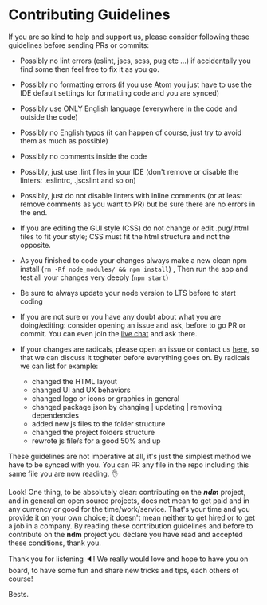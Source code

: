 # Contributing Guidelines

If you are so kind to help and support us, please consider following these guidelines before sending PRs or commits:

- Possibly no lint errors (eslint, jscs, scss, pug etc ...) if accidentally you find some then feel free to fix it as you go.

- Possibly no formatting errors (if you use [Atom](https://atom.io/) you just have to use the IDE default settings for formatting code and you are synced)

- Possibly use ONLY English language (everywhere in the code and outside the code)

- Possibly no English typos (it can happen of course, just try to avoid them as much as possible)

- Possibly no comments inside the code

- Possibly, just use .lint files in your IDE (don't remove or disable the linters: .eslintrc, .jscslint and so on)

- Possibly, just do not disable linters with inline comments (or at least remove comments as you want to PR) but be sure there are no errors in the end.

- If you are editing the GUI style (CSS) do not change or edit .pug/.html files to fit your style; CSS must fit the html structure and not the opposite.

- As you finished to code your changes always make a new clean npm install (`rm -Rf node_modules/ && npm install`)
  , Then run the app and test all your changes very deeply (`npm start`)
  
- Be sure to always update your node version to LTS before to start coding

- If you are not sure or you have any doubt about what you are doing/editing: consider opening an issue and ask, before to go PR or commit. You can even join the [live chat](https://gitter.im/720kb/ndm) and ask there.

- If your changes are radicals, please open an issue or contact us [here](https://gitter.im/720kb/ndm), so that we can discuss it togheter before everything goes on. By radicals we can list for example: 
   - changed the HTML layout
   - changed UI and UX behaviors
   - changed logo or icons or graphics in general
   - changed package.json by changing | updating | removing dependencies
   - added new js files to the folder structure
   - changed the project folders structure
   - rewrote js file/s for a good 50% and up

These guidelines are not imperative at all, it's just the simplest method we have to be synced with you. 
You can PR any file in the repo including this same file you are now reading. :ok_hand:

Look! One thing, to be absolutely clear: contributing on the ***ndm*** project, and in general on open source projects, does not mean to get paid and in any currency or good for the time/work/service. That's your time and you provide it on your own choice; it doesn't mean neither to get hired or to get a job in a company. By reading these contribution guidelines and before to contribute on the **ndm** project you declare you have read and accepted these conditions, thank you.

Thank you for listening :speaker:! We really would love and hope to have you on board, to have some fun and share new tricks and tips, each others of course!

Bests.
